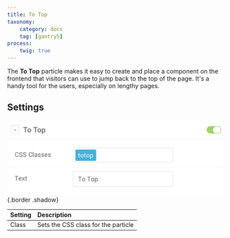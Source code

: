 ```yaml
---
title: To Top
taxonomy:
    category: docs
    tag: [gantry5]
process:
    twig: true
---
```


The **To Top** particle makes it easy to create and place a component on the frontend that visitors can use to jump back to the top of the page. It's a handy tool for the users, especially on lengthy pages.

Settings
-----

![Settings](totop_settings.png) {.border .shadow}

| Setting |             Description             |
| :------ | :---------------------------------- |
| Class   | Sets the CSS class for the particle |

